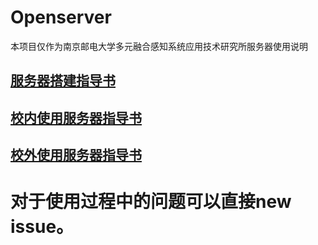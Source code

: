# Openserver
本项目仅作为南京邮电大学多元融合感知系统应用技术研究所服务器使用说明
## [服务器搭建指导书](Server_Setup_Guide.md)
## [校内使用服务器指导书](link2)
## [校外使用服务器指导书](link3)
# 对于使用过程中的问题可以直接new issue。
